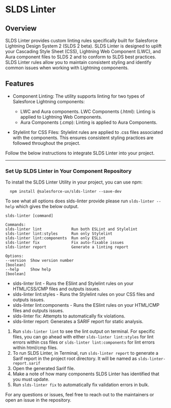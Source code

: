 # SLDS Linter

## Overview

SLDS Linter provides custom linting rules specifically built for Salesforce Lightning Design System 2 (SLDS 2 beta). SLDS Linter is designed to uplift your Cascading Style Sheet (CSS), Lightning Web Component (LWC), and Aura component files to SLDS 2 and to conform to SLDS best practices. SLDS Linter rules allow you to maintain consistent styling and identify common issues when working with Lightning components. 

## Features

* Component Linting:
  The utility supports linting for two types of Salesforce Lightning components:

  * LWC and Aura components.
    LWC Components (.html): Linting is applied to Lightning Web Components.
  * Aura Components (.cmp): Linting is applied to Aura Components.

- Stylelint for CSS Files:
  Stylelint rules are applied to .css files associated with the components. This ensures consistent styling practices are followed throughout the project.

Follow the below instructions to integrate SLDS Linter into your project.

---

### Set Up SLDS Linter in Your Component Repository

To install the SLDS Linter Utility in your project, you can use npm:

  ```
    npm install @salesforce-ux/slds-linter --save-dev
  ```

To see what all options does slds-linter provide please run `slds-linter --help` which gives the below output.

  ```
  slds-linter [command]

Commands:
  slds-linter lint             Run both ESLint and Stylelint
  slds-linter lint:styles      Run only Stylelint
  slds-linter lint:components  Run only ESLint
  slds-linter fix              Fix auto-fixable issues
  slds-linter report           Generate a linting report

Options:
  --version  Show version number                                       [boolean]
  --help     Show help                                                 [boolean]
  ```

-	slds-linter lint -  Runs the ESlint and Stylelint rules on your HTML/CSS/CMP files and outputs issues.
-	slds-linter lint:styles - Runs the Stylelint rules on your CSS files and outputs issues.
-	slds-linter lint:components -  Runs the ESlint rules on your HTML/CMP files and outputs issues.
-	slds-linter fix: Attempts to automatically fix violations.
-	slds-linter report: Generates a SARIF report for static analysis.


1. Run `slds-linter lint` to see the lint output on terminal. For specific files, you can go ahead with either `slds-linter lint:styles` for lint errors within css files or `slds-linter lint:components` for lint errors within html/cmp files.
2. To run SLDS Linter, in Terminal, run `slds-linter report` to generate a Sarif report in the project root directory. It will be named as `slds-linter-report.sarif`
3. Open the generated Sarif file.
4. Make a note of how many components SLDS Linter has identified that you must update.
5. Run `slds-linter fix` to automatically fix validation errors in bulk.

For any questions or issues, feel free to reach out to the maintainers or open an issue in the repository.